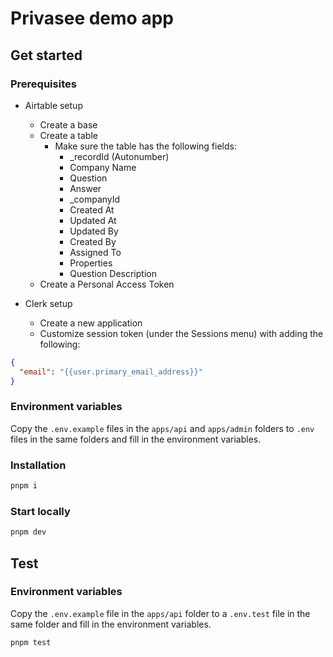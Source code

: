 # Privasee demo app

## Get started

### Prerequisites

- Airtable setup
  - Create a base
  - Create a table
    - Make sure the table has the following fields:
      - \_recordId (Autonumber)
      - Company Name
      - Question
      - Answer
      - \_companyId
      - Created At
      - Updated At
      - Updated By
      - Created By
      - Assigned To
      - Properties
      - Question Description
  - Create a Personal Access Token
- Clerk setup

  - Create a new application
  - Customize session token (under the Sessions menu) with adding the following:

```json
{
  "email": "{{user.primary_email_address}}"
}
```

### Environment variables

Copy the `.env.example` files in the `apps/api` and `apps/admin` folders to `.env` files in the same folders and fill in the environment variables.

### Installation

```bash
pnpm i
```

### Start locally

```bash
pnpm dev
```

## Test

### Environment variables

Copy the `.env.example` file in the `apps/api` folder to a `.env.test` file in the same folder and fill in the environment variables.

```bash
pnpm test
```
